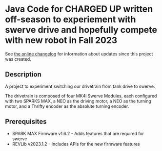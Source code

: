 # Java Code for CHARGED UP written off-season to experiement with swerve drive and hopefully compete with new robot in Fall 2023

See [the online changelog](https://github.com/FRC2495/FRC2495-2023-Swerve/blob/main/CHANGELOG.md) for information about updates since this project was created.

## Description

A project to experiment switching our drivetrain from tank drive to swerve.

The drivetrain is composed of four MK4i Swerve Modules, each configured with two SPARKS MAX, a NEO as the driving motor, a NEO as the turning motor, and a Thrifty encoder as the absolute turning encoder.

## Prerequisites

* SPARK MAX Firmware v1.6.2 - Adds features that are required for swerve
* REVLib v2023.1.2 - Includes APIs for the new firmware features
